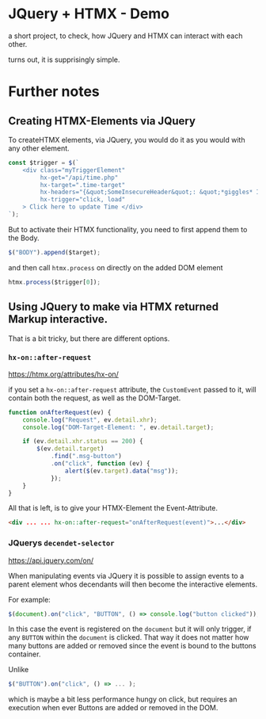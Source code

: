 # JQuery + HTMX - Demo

a short project, to check, how JQuery and HTMX can interact with each other.

turns out, it is supprisingly simple.







# Further notes

## Creating HTMX-Elements via JQuery

To createHTMX elements, via JQuery, you would do it as you would with any other element.

```javascript
const $trigger = $(`
    <div class="myTriggerElement"
         hx-get="/api/time.php" 
         hx-target=".time-target" 
         hx-headers="{&quot;SomeInsecureHeader&quot;: &quot;*giggles* I'm in danger (For the love of god, don't put security relevant headers here)&quot;}"  
         hx-trigger="click, load"
    > Click here to update Time </div>
`);
```

But to activate their HTMX functionality, you need to first append them to the Body.

```javascript
$("BODY").append($target);
```

and then call `htmx.process` on directly on the added DOM element

```javascript
htmx.process($trigger[0]);
```


## Using JQuery to make via HTMX returned Markup interactive.

That is a bit tricky, but there are different options.

### `hx-on::after-request`

https://htmx.org/attributes/hx-on/

if you set a `hx-on::after-request` attribute, the `CustomEvent` passed to it, will contain both
the request, as well as the DOM-Target.

```javascript
function onAfterRequest(ev) {
    console.log("Request", ev.detail.xhr);
    console.log("DOM-Target-Element: ", ev.detail.target);

    if (ev.detail.xhr.status == 200) {
        $(ev.detail.target)
            .find(".msg-button")
            .on("click", function (ev) {
                alert($(ev.target).data("msg"));
            });
    }
}
```

All that is left, is to give your HTMX-Element the Event-Attribute.

```html
<div ... ... hx-on::after-request="onAfterRequest(event)">...</div>
```

### JQuerys `decendet-selector`

https://api.jquery.com/on/

When manipulating events via JQuery it is possible to assign events to a parent
element whos decendants will then become the interactive elements.

For example:

```javascript
$(document).on("click", "BUTTON", () => console.log("button clicked"));
```

In this case the event is registered on the `document` but it will only trigger, if
any `BUTTON` within the `document` is clicked.
That way it does not matter how many buttons are added or removed since the event
is bound to the buttons container.

Unlike

```javascript
$("BUTTON").on("click", () => ... );
```

which is maybe a bit less performance hungy on click, but requires an execution
when ever Buttons are added or removed in the DOM.
